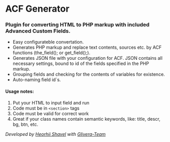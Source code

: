 # ACF Generator

### Plugin for converting HTML to PHP markup with included Advanced Custom Fields.

- Easy configurateble convertation.
- Generates PHP markup and replace text contents, sources etc. by ACF functions (the_field(); or get_field();).
- Generates JSON file with your configuration for ACF. JSON contains all necessary settings, bound to id of the fields specified in the PHP markup.
- Grouping fields and checking for the contents of variables for existence.
- Auto-naming field id`s.

#### Usage notes:
1. Put your HTML to input field and run
2. Code must be in `<section>` tags
3. Code must be valid for correct work
4. Great if your сlass names contain semantic keywords, like: title, descr, bg, btn, etc.

*Developed by [Heorhii Shavel](https://github.com/lovesossa) with [Glivera-Team](https://github.com/glivera-team)*
